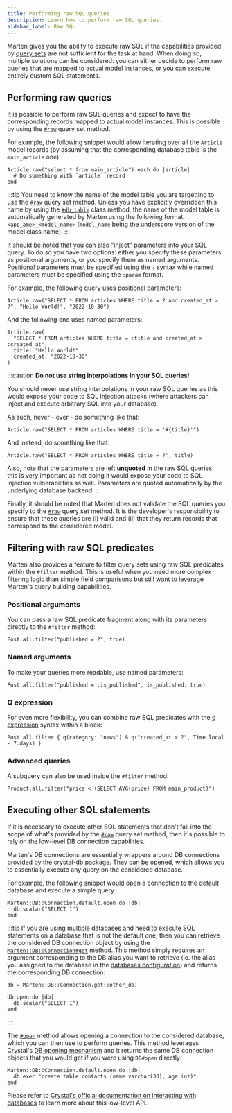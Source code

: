 ```yaml
---
title: Performing raw SQL queries
description: Learn how to perform raw SQL queries.
sidebar_label: Raw SQL
---
```


Marten gives you the ability to execute raw SQL if the capabilities provided by [query sets](./queries.md) are not sufficient for the task at hand. When doing so, multiple solutions can be considered: you can either decide to perform raw queries that are mapped to actual model instances, or you can execute entirely custom SQL statements.

## Performing raw queries

It is possible to perform raw SQL queries and expect to have the corresponding records mapped to actual model instances. This is possible by using the [`#raw`](./reference/query-set.md#raw) query set method.

For example, the following snippet would allow iterating over all the `Article` model records (by assuming that the corresponding database table is the `main_article` one):

```crystal
Article.raw("select * from main_article").each do |article|
  # Do something with `article` record
end
```

:::tip
You need to know the name of the model table you are targetting to use the [`#raw`](./reference/query-set.md#raw) query set method. Unless you have explicitly overridden this name by using the [`#db_table`](pathname:///api/dev/Marten/DB/Model/Table/ClassMethods.html#db_table(db_table%3AString|Symbol)-instance-method) class method, the name of the model table is automatically generated by Marten using the following format: `<app_ame>_<model_name>` (`model_name` being the underscore version of the model class name).
:::

It should be noted that you can also "inject" parameters into your SQL query. To do so you have two options: either you specify these parameters as positional arguments, or you specify them as named arguments. Positional parameters must be specified using the `?` syntax while named parameters must be specified using the `:param` format.

For example, the following query uses positional parameters:

```crystal
Article.raw("SELECT * FROM articles WHERE title = ? and created_at > ?", "Hello World!", "2022-10-30")
```

And the following one uses named parameters:

```crystal
Article.raw(
  "SELECT * FROM articles WHERE title = :title and created_at > :created_at",
  title: "Hello World!",
  created_at: "2022-10-30"
)
```

:::caution
**Do not use string interpolations in your SQL queries!**

You should never use string interpolations in your raw SQL queries as this would expose your code to SQL injection attacks (where attackers can inject and execute arbitrary SQL into your database).

As such, never - ever - do something like that:

```crystal
Article.raw("SELECT * FROM articles WHERE title = '#{title}'")
```

And instead, do something like that:

```crystal
Article.raw("SELECT * FROM articles WHERE title = ?", title)
```

Also, note that the parameters are left **unquoted** in the raw SQL queries: this is very important as not doing it would expose your code to SQL injection vulnerabilities as well. Parameters are quoted automatically by the underlying database backend.
:::

Finally, it should be noted that Marten does not validate the SQL queries you specify to the [`#raw`](./reference/query-set.md#raw) query set method. It is the developer's responsibility to ensure that these queries are (i) valid and (ii) that they return records that correspond to the considered model.

## Filtering with raw SQL predicates

Marten also provides a feature to filter query sets using raw SQL predicates within the `#filter` method. This is useful when you need more complex filtering logic than simple field comparisons but still want to leverage Marten's query building capabilities.

### Positional arguments

You can pass a raw SQL predicate fragment along with its parameters directly to the `#filter` method:

```crystal
Post.all.filter("published = ?", true)
```

### Named arguments

To make your queries more readable, use named parameters:

```crystal
Post.all.filter("published = :is_published", is_published: true)
```

### Q expression

For even more flexibility, you can combine raw SQL predicates with the [q expression](./queries#complex-filters-with-q-expressions) syntax within a block:

```crystal
Post.all.filter { q(category: "news") & q("created_at > ?", Time.local - 7.days) }
```

### Advanced queries

A subquery can also be used inside the `#filter` method:

```crystal
Product.all.filter("price < (SELECT AVG(price) FROM main_product)")
```

## Executing other SQL statements

If it is necessary to execute other SQL statements that don't fall into the scope of what's provided by the [`#raw`](./reference/query-set.md#raw) query set method, then it's possible to rely on the low-level DB connection capabilities.

Marten's DB connections are essentially wrappers around DB connections provided by the [crystal-db](https://github.com/crystal-lang/crystal-db) package. They can be opened, which allows you to essentially execute any query on the considered database.

For example, the following snippet would open a connection to the default database and execute a simple query:

```crystal
Marten::DB::Connection.default.open do |db|
  db.scalar("SELECT 1")
end
```

:::tip
If you are using multiple databases and need to execute SQL statements on a database that is not the default one, then you can retrieve the considered DB connection object by using the [`Marten::DB::Connection#get`](pathname:///api/dev/Marten/DB/Connection.html#get(db_alias%3AString|Symbol)-class-method) method. This method simply requires an argument corresponding to the DB alias you want to retrieve (ie. the alias you assigned to the database in the [databases configuration](../development/reference/settings.md#database-settings)) and returns the corresponding DB connection:

```crystal
db = Marten::DB::Connection.get(:other_db)

db.open do |db|
  db.scalar("SELECT 1")
end
```
:::

The [`#open`](pathname:///api/dev/Marten/DB/Connection/Base.html#open(%26)-instance-method) method allows opening a connection to the considered database, which you can then use to perform queries. This method leverages Crystal's [DB opening mechanism](https://crystal-lang.org/reference/database/index.html#open-database) and it returns the same DB connection objects that you would get if you were using `DB#open` directly:

```crystal
Marten::DB::Connection.default.open do |db|
  db.exec "create table contacts (name varchar(30), age int)"
end
```

Please refer to [Crystal's official documentation on interacting with databases](https://crystal-lang.org/reference/database/index.html) to learn more about this low-level API.
